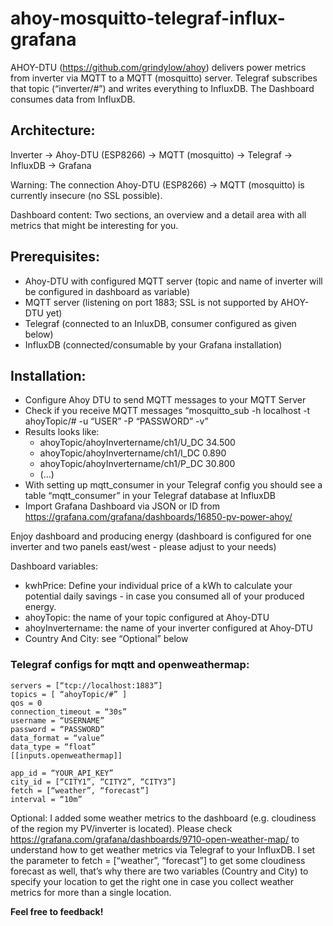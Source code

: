 # ahoy-mosquitto-telegraf-influx-grafana
AHOY-DTU (https://github.com/grindylow/ahoy) delivers power metrics from inverter via MQTT to a MQTT (mosquitto) server. Telegraf subscribes that topic (“inverter/#”) and writes everything to InfluxDB. The Dashboard consumes data from InfluxDB.

## Architecture:
Inverter -> Ahoy-DTU (ESP8266) -> MQTT (mosquitto) -> Telegraf -> InfluxDB -> Grafana

Warning: The connection Ahoy-DTU (ESP8266) -> MQTT (mosquitto) is currently insecure (no SSL possible).

Dashboard content: Two sections, an overview and a detail area with all metrics that might be interesting for you.

## Prerequisites:

* Ahoy-DTU with configured MQTT server (topic and name of inverter will be configured in dashboard as variable)
* MQTT server (listening on port 1883; SSL is not supported by AHOY-DTU yet)
* Telegraf (connected to an InluxDB, consumer configured as given below)
* InfluxDB (connected/consumable by your Grafana installation)

## Installation:

* Configure Ahoy DTU to send MQTT messages to your MQTT Server
* Check if you receive MQTT messages “mosquitto_sub -h localhost -t ahoyTopic/# -u “USER” -P “PASSWORD” -v”
* Results looks like:
  * ahoyTopic/ahoyInvertername/ch1/U_DC 34.500
  * ahoyTopic/ahoyInvertername/ch1/I_DC 0.890
  * ahoyTopic/ahoyInvertername/ch1/P_DC 30.800
  * (…)
* With setting up mqtt_consumer in your Telegraf config you should see a table “mqtt_consumer” in your Telegraf database at InfluxDB
* Import Grafana Dashboard via JSON or ID from https://grafana.com/grafana/dashboards/16850-pv-power-ahoy/

Enjoy dashboard and producing energy (dashboard is configured for one inverter and two panels east/west - please adjust to your needs)

Dashboard variables:

* kwhPrice: Define your individual price of a kWh to calculate your potential daily savings - in case you consumed all of your produced energy.
* ahoyTopic: the name of your topic configured at Ahoy-DTU
* ahoyInvertername: the name of your inverter configured at Ahoy-DTU
* Country And City: see “Optional” below

### Telegraf configs for mqtt and openweathermap:

``` [[inputs.mqtt_consumer]]
servers = [“tcp://localhost:1883”]
topics = [ “ahoyTopic/#” ]
qos = 0
connection_timeout = “30s”
username = “USERNAME”
password = “PASSWORD”
data_format = “value”
data_type = “float”
[[inputs.openweathermap]]

app_id = “YOUR_API_KEY”
city_id = [“CITY1”, “CITY2”, “CITY3”]
fetch = [“weather”, “forecast”]
interval = “10m”
```

Optional: I added some weather metrics to the dashboard (e.g. cloudiness of the region my PV/inverter is located). Please check https://grafana.com/grafana/dashboards/9710-open-weather-map/ to understand how to get weather metrics via Telegraf to your InfluxDB. I set the parameter to fetch = [“weather”, “forecast”] to get some cloudiness forecast as well, that’s why there are two variables (Country and City) to specify your location to get the right one in case you collect weather metrics for more than a single location.




**Feel free to feedback!**
